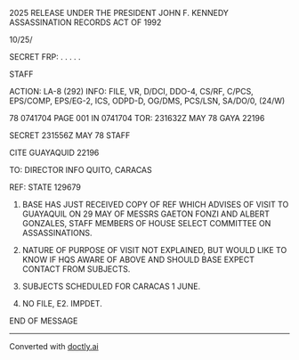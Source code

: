 2025 RELEASE UNDER THE PRESIDENT JOHN F. KENNEDY ASSASSINATION RECORDS ACT OF 1992

10/25/

SECRET FRP: . . . . .

STAFF

ACTION: LA-8 (292) INFO: FILE, VR, D/DCI, DDO-4, CS/RF, C/PCS,
EPS/COMP, EPS/EG-2, ICS, ODPD-D, OG/DMS, PCS/LSN, SA/DO/0, (24/W)

78 0741704 PAGE 001 IN 0741704
TOR: 231632Z MAY 78 GAYA 22196

SECRET 231556Z MAY 78 STAFF

CITE GUAYAQUID 22196

TO: DIRECTOR INFO QUITO, CARACAS

REF: STATE 129679

1. BASE HAS JUST RECEIVED COPY OF REF WHICH ADVISES OF
   VISIT TO GUAYAQUIL ON 29 MAY OF MESSRS GAETON FONZI AND ALBERT
   GONZALES, STAFF MEMBERS OF HOUSE SELECT COMMITTEE ON
   ASSASSINATIONS.

2. NATURE OF PURPOSE OF VISIT NOT EXPLAINED, BUT WOULD
   LIKE TO KNOW IF HQS AWARE OF ABOVE AND SHOULD BASE EXPECT CONTACT
   FROM SUBJECTS.

3. SUBJECTS SCHEDULED FOR CARACAS 1 JUNE.

4. NO FILE, E2. IMPDET.

END OF MESSAGE


---
Converted with [doctly.ai](https://doctly.ai)